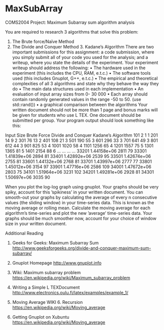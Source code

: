 # MaxSubArray
COMS2004 Project: Maximum Subarray sum algorithm analysis

You are required to research 3 algorithms that solve this problem:
1. The Brute force/Naïve Method
2. The Divide and Conquer Method 3. Kadane’s Algorithm
There are two important submissions for this assignment: a code submission, where you simply submit all of your code you used for the analysis; and a writeup, where you state the details of the experiment. Your experiment writeup should address the following:
• The hardware used in the experiment (this includes the CPU, RAM, e.t.c.)
• The software tools used (this includes Gnuplot, G++, e.t.c.)
• The empirical and theoretical complexities of all 3 algorithms and state why they behave the way they do
• The main data structures used in each implementation
• An evaluation of input array sizes from 0- 30 000
• Each array should contain randomly generated values in the range -50 to 50. (use std::rand())
• a graphical comparison between the algorithms
Your written document should not be more than 1 page and bonus marks will be given for students who use L TEX. One document should be submitted per group. Your program output should look something like this:
  
Input Size  Brute Force     Divide and Conquer  Kadane’s Algorithm
101         2               1                   1
201         14              9                   2
301         76              13                  2
401         108             21                  3
501         190             55                  3
601         296             33                  3
701         641             49                  3
801         612             44                  3
901         825             53                  4
1001        1020            58                  4
1101        1256            65                  4
1201        1557            75                  5
1301        1365            81                  5
1401        2154            88                  6
...         ...             ...                 ...
33201       1.44158e+06     2811                79
33301       1.41839e+06     2894                81
33401       1.42892e+06     2539                95
33501       1.42674e+06     2755                81
33601       1.44132e+06     2768                81
33701       1.43997e+06     2777                77
33801       1.45012e+06     3154                97
33901       1.47716e+06     2586                109
34001       1.47672e+06     2803                75
34101       1.51964e+06     3231                102
34201       1.49281e+06     2928                81
34301       1.50697e+06     3035                90

When you plot the log-log graph using gnuplot. Your graphs should be very spiky, account for this ’spikiness’ in your written document. You can smooth-out your graphs by calculating the average of every n consecutive values (the sliding window) in your time-series data. This is known as the moving average or rolling mean. Calculate the moving average for each algorithm’s time-series and plot the new ’average’ time-series data. Your graphs should be much smoother now, account for your choice of window size in your written document.

Additional Reading
1. Geeks for Geeks: Maximum Subarray Sum
http://www.geeksforgeeks.org/divide-and-conquer-maximum-sum-subarray/

2. Gnuplot Homepage
http://www.gnuplot.info

3. Wiki: Maximum subarray problem
https://en.wikipedia.org/wiki/Maximum_subarray_problem

4. Writing a Simple L TEXDocument
http://www.electronics.oulu.fi/latex/examples/example_1/

5. Moving Average WIKI 6. Recursion
https://en.wikipedia.org/wiki/Moving_average

7. Getting Gnuplot on Xubuntu
https://en.wikipedia.org/wiki/Moving_average
